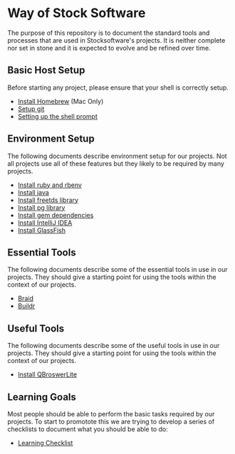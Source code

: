 # Way of Stock Software

The purpose of this repository is to document the standard tools and processes that are used
in Stocksoftware's projects. It is neither complete nor set in stone and it is expected to
evolve and be refined over time.

## Basic Host Setup

Before starting any project, please ensure that your shell is correctly setup.

* [Install Homebrew](InstallHomebrew.md) (Mac Only)
* [Setup git](SetupGit.md)
* [Setting up the shell prompt](SetupShellPrompt.md)

## Environment Setup

The following documents describe environment setup for our projects. Not all projects use all of these
features but they likely to be required by many projects.

* [Install ruby and rbenv](InstallRuby.md)
* [Install java](InstallJava.md)
* [Install freetds library](InstallFreeTDS.md)
* [Install pg library](InstallPg.md)
* [Install gem dependencies](InstallGemDependencies.md)
* [Install IntelliJ IDEA](InstallIntellijIDEA.md)
* [Install GlassFish](InstallGlassFish.md)

## Essential Tools

The following documents describe some of the essential tools in use in our projects. They should give a starting
point for using the tools within the context of our projects.

* [Braid](BraidHowto.md)
* [Buildr](BuildrHowto.md)

## Useful Tools
The following documents describe some of the useful tools in use in our projects. They should give a starting
point for using the tools within the context of our projects.

* [Install QBroswerLite](InstallQBrowserLite.md)

## Learning Goals

Most people should be able to perform the basic tasks required by our projects. To start to promotote this
we are trying to develop a series of checklists to document what you should be able to do:

* [Learning Checklist](LearningChecklist.md)
